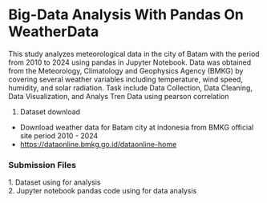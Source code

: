 # Big-Data Analysis With Pandas On WeatherData

This study analyzes meteorological data in the city of Batam with the period from 2010 to 2024 using pandas in Jupyter Notebook. Data was obtained from the Meteorology, Climatology and Geophysics  Agency (BMKG) by covering several weather variables including temperature, wind speed, humidity, and solar radiation. Task include Data Collection, Data Cleaning, Data Visualization, and Analys Tren Data using pearson correlation

1. Dataset download
  - Download weather data for Batam city at indonesia from BMKG official site period 2010 - 2024
  - https://dataonline.bmkg.go.id/dataonline-home

<h3>Submission Files</h3>
1. Dataset using for analysis 
<br>
2. Jupyter notebook pandas code using for data analysis 


